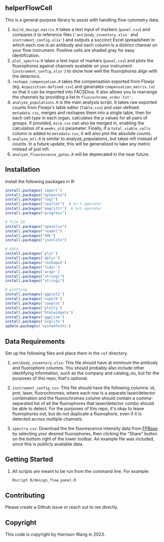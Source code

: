 ## helperFlowCell

This is a general purpose library to assist with handling flow cytometry data.

1. `build_design_matrix.R` takes a text input of markers (`panel.csv`) and compares it to reference files (`'antibody_inventory.xlsx'` and `instrument_config.xlsx'`) and outputs a succinct Excel spreadsheet in which each row is an antibody and each column is a distinct channel on your flow instrument. Positive cells are shaded gray for easy identification.
2. `plot_spectra.R` takes a text input of markers (`panel.csv`) and plots the fluorophores against channels available on your instrument (`instrument_config.xlsx'`) to show how well the fluorophores align with the detectors.
3. `reshape_compensation.R` takes the compensation exported from Flowjo (eg. `Acquisition-defined.csv`) and generates `compensation_matrix.txt` so that it can be imported into FACSDiva. It also allows you to rearrange the channels by providing a list in `fluorochrome_order.txt'`.
4. `analyze_populations.R` is the main analysis script. It takes raw exported counts from Flowjo's table editor (`Table.csv`) and user-defined `metadata.csv`, merges and reshapes them into a single table, then for each cell type in each organ, calculates the p values for all pairs of groups. If provided, `mice.csv` can also be merged in, enabling the calculation of a `weeks_old` parameter. Finally, if a `total_viable_cells` column is added to `metadata.csv`, it will also plot the absolute counts.
5. `analyze_mfi.R` is similar to analyze_populations, but takes mfi instead of counts. In a future update, this will be generalized to take any metric instead of just mfi.
6. `analyze_fluorescence_gates.R` will be deprecated in the near future.


## Installation

Install the following packages in R:

```R
install.packages('import')
install.packages("optparse")
install.packages("logr")
install.packages("zeallot")  # %<-% operator
install.packages('magrittr')  # %>% operator
install.packages("progress")

# file IO
install.packages("openxlsx")
install.packages("readxl")
install.packages("XML")
install.packages("jsonlite")

# data
install.packages('plyr')
install.packages('dplyr')
install.packages('reshape2')
install.packages('tidyr')
install.packages('wrapr')
install.packages("stringr")
install.packages("stringi")

# plotting
install.packages('ggplot2')
install.packages('superb')
install.packages('cowplot')
install.packages('plotly')
install.packages('htmlwidgets')
install.packages('ggprism')
install.packages('svglite')
update.packages('systemfonts')
```

## Data Requirements

Set up the following files and place them in the `ref` directory.

1. `antibody_inventory.xlsx`: This file should have at minimum the antibody and fluorophore columns. You should probably also include other identifying information, such as the company and catalog_no, but for the purposes of this repo, that's optional.

2. `instrument_config.csv`: This file should have the following columns: id, pmt, laser, fluorochromes, where each row is a separate laser/detector combination and the fluorochromes column should contain a comma-separated list of all the fluorophores that laser/detector combo should be able to detect. For the purposes of this repo, it's okay to leave fluorophores out, but do not duplicate a fluorophore, even if it is detected across multiple channels.

3. `spectra.csv`: Download the the fluorescence intensity data from [FPBase](https://www.fpbase.org/spectra/) by selecting your desired fluorophores, then clicking the "Share" button on the bottom right of the lower toolbar. An example file was included, since this is publicly available data.

 
## Getting Started
 
1. All scripts are meant to be run from the command line. For example:

    ```bash
    Rscript R/design_flow_panel.R
    ```

## Contributing

Please create a Github issue or reach out to me directly.

## Copyright

This code is copyright by Harrison Wang in 2023.
